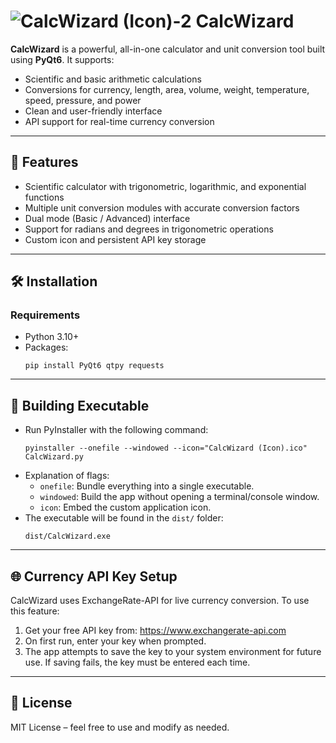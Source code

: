 # ![CalcWizard (Icon)-2](https://github.com/user-attachments/assets/78b0159e-2f0e-47c9-8630-ed299d66be9c) CalcWizard

**CalcWizard** is a powerful, all-in-one calculator and unit conversion tool built using **PyQt6**. It supports:

- Scientific and basic arithmetic calculations
- Conversions for currency, length, area, volume, weight, temperature, speed, pressure, and power
- Clean and user-friendly interface
- API support for real-time currency conversion

---

## 🚀 Features

- Scientific calculator with trigonometric, logarithmic, and exponential functions
- Multiple unit conversion modules with accurate conversion factors
- Dual mode (Basic / Advanced) interface
- Support for radians and degrees in trigonometric operations
- Custom icon and persistent API key storage

---

## 🛠️ Installation

### Requirements

- Python 3.10+
- Packages:  
  ```
  pip install PyQt6 qtpy requests
  ```

---

## 🔧 Building Executable

- Run PyInstaller with the following command:
  ```
  pyinstaller --onefile --windowed --icon="CalcWizard (Icon).ico" CalcWizard.py
  ```
- Explanation of flags:
  - `onefile`: Bundle everything into a single executable.
  - `windowed`: Build the app without opening a terminal/console window.
  - `icon`: Embed the custom application icon.
- The executable will be found in the `dist/` folder:
  ```
  dist/CalcWizard.exe
  ```

---

## 🌐 Currency API Key Setup
CalcWizard uses ExchangeRate-API for live currency conversion. To use this feature:
1. Get your free API key from: https://www.exchangerate-api.com
2. On first run, enter your key when prompted.
3. The app attempts to save the key to your system environment for future use.
If saving fails, the key must be entered each time.

---

## 📄 License
MIT License – feel free to use and modify as needed.
